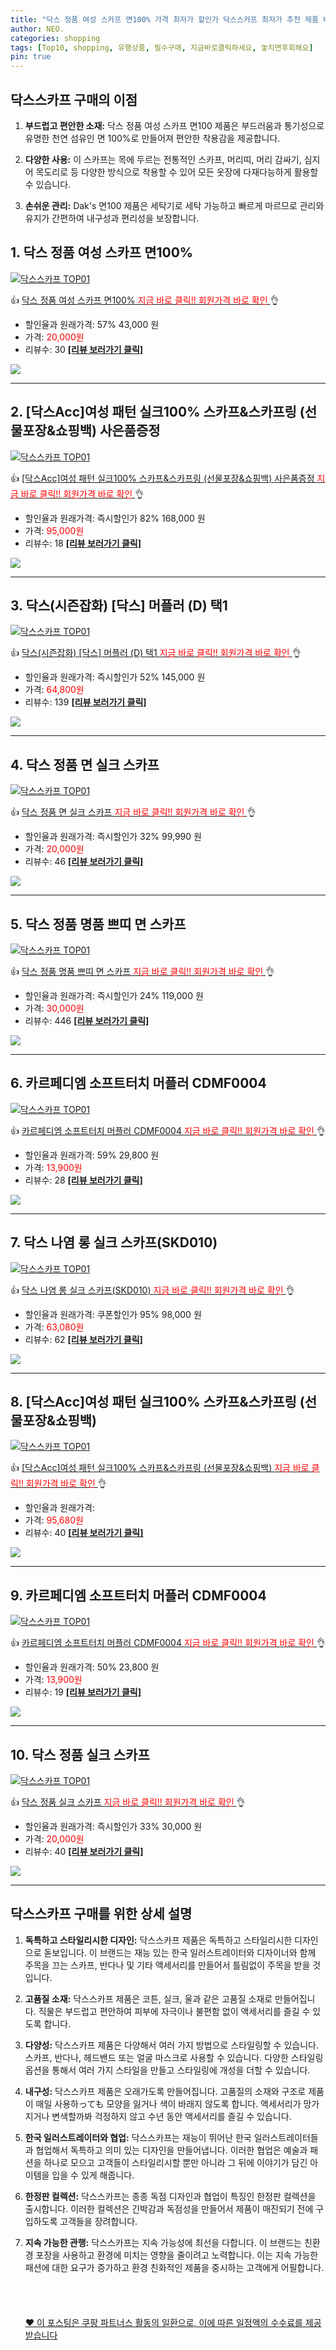 ```yaml
---
title: "닥스 정품 여성 스카프 면100% 가격 최저가 할인가 닥스스카프 최저가 추천 제품 비교"
author: NEO.
categories: shopping
tags: [Top10, shopping, 유행상품, 필수구매, 지금바로클릭하세요, 놓치면후회해요]
pin: true
---
```

## 닥스스카프 구매의 이점
1. **부드럽고 편안한 소재:** 닥스 정품 여성 스카프 면100 제품은 부드러움과 통기성으로 유명한 천연 섬유인 면 100%로 만들어져 편안한 착용감을 제공합니다.


2. **다양한 사용:** 이 스카프는 목에 두르는 전통적인 스카프, 머리띠, 머리 감싸기, 심지어 목도리로 등 다양한 방식으로 착용할 수 있어 모든 옷장에 다재다능하게 활용할 수 있습니다.


3. **손쉬운 관리:** Dak's 면100 제품은 세탁기로 세탁 가능하고 빠르게 마르므로 관리와 유지가 간편하여 내구성과 편리성을 보장합니다.

   

## 1. 닥스 정품 여성 스카프 면100%

[![닥스스카프 TOP01](https://thumbnail8.coupangcdn.com/thumbnails/remote/490x490ex/image/vendor_inventory/dbb9/6400fcd55d1b48e7869aaee49389a3c3f6f5c24c8e004f113bdc816cc1c9.jpg)](https://link.coupang.com/re/AFFSDP?lptag=AF3617701&subid=GithubCoopas&pageKey=7657234679&traceid=V0-153&itemId=20390375426&vendorItemId=87473196907)


👍 [닥스 정품 여성 스카프 면100% <font color=red> 지금 바로 클릭!! 회원가격 바로 확인 </font> ](https://link.coupang.com/re/AFFSDP?lptag=AF3617701&subid=GithubCoopas&pageKey=7657234679&traceid=V0-153&itemId=20390375426&vendorItemId=87473196907) 👌 


- 할인율과 원래가격: 57%  43,000   원
- 가격: <span style='color:red'>20,000원</span>
- 리뷰수: 30  [**[리뷰 보러가기 클릭]**](https://link.coupang.com/re/AFFSDP?lptag=AF3617701&subid=GithubCoopas&pageKey=7657234679&traceid=V0-153&itemId=20390375426&vendorItemId=87473196907)

[![](/discount_price.png)](https://link.coupang.com/re/AFFSDP?lptag=AF3617701&subid=GithubCoopas&pageKey=7657234679&traceid=V0-153&itemId=20390375426&vendorItemId=87473196907)

---


   

## 2. [닥스Acc]여성 패턴 실크100% 스카프&스카프링 (선물포장&쇼핑백) 사은품증정

[![닥스스카프 TOP01](https://thumbnail8.coupangcdn.com/thumbnails/remote/490x490ex/image/vendor_inventory/2d6f/7b2b3464ba3a14a9da53a2a7e52016115f48654229efbafc3de85415bdce.jpg)](https://link.coupang.com/re/AFFSDP?lptag=AF3617701&subid=GithubCoopas&pageKey=7606801408&traceid=V0-153&itemId=20136328157&vendorItemId=85580146347)


👍 [[닥스Acc]여성 패턴 실크100% 스카프&스카프링 (선물포장&쇼핑백) 사은품증정 <font color=red> 지금 바로 클릭!! 회원가격 바로 확인 </font> ](https://link.coupang.com/re/AFFSDP?lptag=AF3617701&subid=GithubCoopas&pageKey=7606801408&traceid=V0-153&itemId=20136328157&vendorItemId=85580146347) 👌 


- 할인율과 원래가격: 즉시할인가 82%  168,000   원
- 가격: <span style='color:red'>95,000원</span>
- 리뷰수: 18  [**[리뷰 보러가기 클릭]**](https://link.coupang.com/re/AFFSDP?lptag=AF3617701&subid=GithubCoopas&pageKey=7606801408&traceid=V0-153&itemId=20136328157&vendorItemId=85580146347)

[![](/discount_price.png)](https://link.coupang.com/re/AFFSDP?lptag=AF3617701&subid=GithubCoopas&pageKey=7606801408&traceid=V0-153&itemId=20136328157&vendorItemId=85580146347)

---


   

## 3. 닥스(시즌잡화) [닥스] 머플러 (D) 택1

[![닥스스카프 TOP01](https://thumbnail6.coupangcdn.com/thumbnails/remote/490x490ex/image/vendor_inventory/93ab/0a5980e355b6afcd39a19a51f7dc7a2eaf32d1df6805720a0b70f872790f.jpg)](https://link.coupang.com/re/AFFSDP?lptag=AF3617701&subid=GithubCoopas&pageKey=7671061696&traceid=V0-153&itemId=20463623183&vendorItemId=87543206768)


👍 [닥스(시즌잡화) [닥스] 머플러 (D) 택1 <font color=red> 지금 바로 클릭!! 회원가격 바로 확인 </font> ](https://link.coupang.com/re/AFFSDP?lptag=AF3617701&subid=GithubCoopas&pageKey=7671061696&traceid=V0-153&itemId=20463623183&vendorItemId=87543206768) 👌 


- 할인율과 원래가격: 즉시할인가 52%  145,000   원
- 가격: <span style='color:red'>64,800원</span>
- 리뷰수: 139  [**[리뷰 보러가기 클릭]**](https://link.coupang.com/re/AFFSDP?lptag=AF3617701&subid=GithubCoopas&pageKey=7671061696&traceid=V0-153&itemId=20463623183&vendorItemId=87543206768)

[![](/discount_price.png)](https://link.coupang.com/re/AFFSDP?lptag=AF3617701&subid=GithubCoopas&pageKey=7671061696&traceid=V0-153&itemId=20463623183&vendorItemId=87543206768)

---


   

## 4. 닥스 정품 면 실크 스카프

[![닥스스카프 TOP01](https://thumbnail7.coupangcdn.com/thumbnails/remote/490x490ex/image/vendor_inventory/78b5/7bdcd1c13f65521e24db89614cdb10d8a048b29b7fce054cd4c1193a9ecd.jpg)](https://link.coupang.com/re/AFFSDP?lptag=AF3617701&subid=GithubCoopas&pageKey=7659476319&traceid=V0-153&itemId=20402434761&vendorItemId=87484814878)


👍 [닥스 정품 면 실크 스카프 <font color=red> 지금 바로 클릭!! 회원가격 바로 확인 </font> ](https://link.coupang.com/re/AFFSDP?lptag=AF3617701&subid=GithubCoopas&pageKey=7659476319&traceid=V0-153&itemId=20402434761&vendorItemId=87484814878) 👌 


- 할인율과 원래가격: 즉시할인가 32%  99,990   원
- 가격: <span style='color:red'>20,000원</span>
- 리뷰수: 46  [**[리뷰 보러가기 클릭]**](https://link.coupang.com/re/AFFSDP?lptag=AF3617701&subid=GithubCoopas&pageKey=7659476319&traceid=V0-153&itemId=20402434761&vendorItemId=87484814878)

[![](/discount_price.png)](https://link.coupang.com/re/AFFSDP?lptag=AF3617701&subid=GithubCoopas&pageKey=7659476319&traceid=V0-153&itemId=20402434761&vendorItemId=87484814878)

---


   

## 5. 닥스 정품 명품 쁘띠 면 스카프

[![닥스스카프 TOP01](https://thumbnail9.coupangcdn.com/thumbnails/remote/490x490ex/image/vendor_inventory/30b2/98b108825c53928f6020ac5bcbb1ffce1d8d45b83b789e8defee6bc73924.JPG)](https://link.coupang.com/re/AFFSDP?lptag=AF3617701&subid=GithubCoopas&pageKey=7666635683&traceid=V0-153&itemId=20440077402&vendorItemId=87520867964)


👍 [닥스 정품 명품 쁘띠 면 스카프 <font color=red> 지금 바로 클릭!! 회원가격 바로 확인 </font> ](https://link.coupang.com/re/AFFSDP?lptag=AF3617701&subid=GithubCoopas&pageKey=7666635683&traceid=V0-153&itemId=20440077402&vendorItemId=87520867964) 👌 


- 할인율과 원래가격: 즉시할인가 24%  119,000   원
- 가격: <span style='color:red'>30,000원</span>
- 리뷰수: 446  [**[리뷰 보러가기 클릭]**](https://link.coupang.com/re/AFFSDP?lptag=AF3617701&subid=GithubCoopas&pageKey=7666635683&traceid=V0-153&itemId=20440077402&vendorItemId=87520867964)

[![](/discount_price.png)](https://link.coupang.com/re/AFFSDP?lptag=AF3617701&subid=GithubCoopas&pageKey=7666635683&traceid=V0-153&itemId=20440077402&vendorItemId=87520867964)

---


   

## 6. 카르페디엠 소프트터치 머플러 CDMF0004

[![닥스스카프 TOP01](https://thumbnail10.coupangcdn.com/thumbnails/remote/490x490ex/image/rs_quotation_api/4qyva6ek/ffe759c900804415af9c060d55d302c8.jpg)](https://link.coupang.com/re/AFFSDP?lptag=AF3617701&subid=GithubCoopas&pageKey=7764885687&traceid=V0-153&itemId=20948115459&vendorItemId=88014097832)


👍 [카르페디엠 소프트터치 머플러 CDMF0004 <font color=red> 지금 바로 클릭!! 회원가격 바로 확인 </font> ](https://link.coupang.com/re/AFFSDP?lptag=AF3617701&subid=GithubCoopas&pageKey=7764885687&traceid=V0-153&itemId=20948115459&vendorItemId=88014097832) 👌 


- 할인율과 원래가격: 59%  29,800   원
- 가격: <span style='color:red'>13,900원</span>
- 리뷰수: 28  [**[리뷰 보러가기 클릭]**](https://link.coupang.com/re/AFFSDP?lptag=AF3617701&subid=GithubCoopas&pageKey=7764885687&traceid=V0-153&itemId=20948115459&vendorItemId=88014097832)

[![](/discount_price.png)](https://link.coupang.com/re/AFFSDP?lptag=AF3617701&subid=GithubCoopas&pageKey=7764885687&traceid=V0-153&itemId=20948115459&vendorItemId=88014097832)

---


   

## 7. 닥스 나염 롱 실크 스카프(SKD010)

[![닥스스카프 TOP01](https://thumbnail8.coupangcdn.com/thumbnails/remote/490x490ex/image/vendor_inventory/f1c4/0aa5d27ffb48f6b95641696e4ef5503548053ffcc6c91940a9dcfe796b17.JPG)](https://link.coupang.com/re/AFFSDP?lptag=AF3617701&subid=GithubCoopas&pageKey=7111620165&traceid=V0-153&itemId=17780021685&vendorItemId=87229828558)


👍 [닥스 나염 롱 실크 스카프(SKD010) <font color=red> 지금 바로 클릭!! 회원가격 바로 확인 </font> ](https://link.coupang.com/re/AFFSDP?lptag=AF3617701&subid=GithubCoopas&pageKey=7111620165&traceid=V0-153&itemId=17780021685&vendorItemId=87229828558) 👌 


- 할인율과 원래가격: 쿠폰할인가 95%  98,000   원
- 가격: <span style='color:red'>63,080원</span>
- 리뷰수: 62  [**[리뷰 보러가기 클릭]**](https://link.coupang.com/re/AFFSDP?lptag=AF3617701&subid=GithubCoopas&pageKey=7111620165&traceid=V0-153&itemId=17780021685&vendorItemId=87229828558)

[![](/discount_price.png)](https://link.coupang.com/re/AFFSDP?lptag=AF3617701&subid=GithubCoopas&pageKey=7111620165&traceid=V0-153&itemId=17780021685&vendorItemId=87229828558)

---


   

## 8. [닥스Acc]여성 패턴 실크100% 스카프&스카프링 (선물포장&쇼핑백)

[![닥스스카프 TOP01](https://thumbnail6.coupangcdn.com/thumbnails/remote/490x490ex/image/vendor_inventory/f386/e8319ec16981180bb26a6753c8cc1482e06e4a7b55680bebfaff562a93dd.JPG)](https://link.coupang.com/re/AFFSDP?lptag=AF3617701&subid=GithubCoopas&pageKey=7249812347&traceid=V0-153&itemId=18438951327&vendorItemId=87229357091)


👍 [[닥스Acc]여성 패턴 실크100% 스카프&스카프링 (선물포장&쇼핑백) <font color=red> 지금 바로 클릭!! 회원가격 바로 확인 </font> ](https://link.coupang.com/re/AFFSDP?lptag=AF3617701&subid=GithubCoopas&pageKey=7249812347&traceid=V0-153&itemId=18438951327&vendorItemId=87229357091) 👌 


- 할인율과 원래가격: 
- 가격: <span style='color:red'>95,680원</span>
- 리뷰수: 40  [**[리뷰 보러가기 클릭]**](https://link.coupang.com/re/AFFSDP?lptag=AF3617701&subid=GithubCoopas&pageKey=7249812347&traceid=V0-153&itemId=18438951327&vendorItemId=87229357091)

[![](/discount_price.png)](https://link.coupang.com/re/AFFSDP?lptag=AF3617701&subid=GithubCoopas&pageKey=7249812347&traceid=V0-153&itemId=18438951327&vendorItemId=87229357091)

---


   

## 9. 카르페디엠 소프트터치 머플러 CDMF0004

[![닥스스카프 TOP01](https://thumbnail9.coupangcdn.com/thumbnails/remote/490x490ex/image/rs_quotation_api/ztao1nw7/406bd21a667e4cc6a248b444d492b2f6.jpg)](https://link.coupang.com/re/AFFSDP?lptag=AF3617701&subid=GithubCoopas&pageKey=7764885687&traceid=V0-153&itemId=20948115454&vendorItemId=88014097812)


👍 [카르페디엠 소프트터치 머플러 CDMF0004 <font color=red> 지금 바로 클릭!! 회원가격 바로 확인 </font> ](https://link.coupang.com/re/AFFSDP?lptag=AF3617701&subid=GithubCoopas&pageKey=7764885687&traceid=V0-153&itemId=20948115454&vendorItemId=88014097812) 👌 


- 할인율과 원래가격: 50%  23,800   원
- 가격: <span style='color:red'>13,900원</span>
- 리뷰수: 19  [**[리뷰 보러가기 클릭]**](https://link.coupang.com/re/AFFSDP?lptag=AF3617701&subid=GithubCoopas&pageKey=7764885687&traceid=V0-153&itemId=20948115454&vendorItemId=88014097812)

[![](/discount_price.png)](https://link.coupang.com/re/AFFSDP?lptag=AF3617701&subid=GithubCoopas&pageKey=7764885687&traceid=V0-153&itemId=20948115454&vendorItemId=88014097812)

---


   

## 10. 닥스 정품 실크 스카프

[![닥스스카프 TOP01](https://thumbnail10.coupangcdn.com/thumbnails/remote/490x490ex/image/vendor_inventory/d30e/58c4ac22469f66c2790f14b517279312581cae71eea22b12ae2d8c97bc10.jpg)](https://link.coupang.com/re/AFFSDP?lptag=AF3617701&subid=GithubCoopas&pageKey=7654472784&traceid=V0-153&itemId=20375835883&vendorItemId=87459325417)


👍 [닥스 정품 실크 스카프 <font color=red> 지금 바로 클릭!! 회원가격 바로 확인 </font> ](https://link.coupang.com/re/AFFSDP?lptag=AF3617701&subid=GithubCoopas&pageKey=7654472784&traceid=V0-153&itemId=20375835883&vendorItemId=87459325417) 👌 


- 할인율과 원래가격: 즉시할인가 33%  30,000   원
- 가격: <span style='color:red'>20,000원</span>
- 리뷰수: 40  [**[리뷰 보러가기 클릭]**](https://link.coupang.com/re/AFFSDP?lptag=AF3617701&subid=GithubCoopas&pageKey=7654472784&traceid=V0-153&itemId=20375835883&vendorItemId=87459325417)

[![](/discount_price.png)](https://link.coupang.com/re/AFFSDP?lptag=AF3617701&subid=GithubCoopas&pageKey=7654472784&traceid=V0-153&itemId=20375835883&vendorItemId=87459325417)

---
## 닥스스카프 구매를 위한 상세 설명
1. **독특하고 스타일리시한 디자인:** 닥스스카프 제품은 독특하고 스타일리시한 디자인으로 돋보입니다. 이 브랜드는 재능 있는 한국 일러스트레이터와 디자이너와 함께 주목을 끄는 스카프, 반다나 및 기타 액세서리를 만들어서 틀림없이 주목을 받을 것입니다.

2. **고품질 소재:** 닥스스카프 제품은 코튼, 실크, 울과 같은 고품질 소재로 만들어집니다. 직물은 부드럽고 편안하여 피부에 자극이나 불편함 없이 액세서리를 즐길 수 있도록 합니다.

3. **다양성:** 닥스스카프 제품은 다양해서 여러 가지 방법으로 스타일링할 수 있습니다. 스카프, 반다나, 헤드밴드 또는 얼굴 마스크로 사용할 수 있습니다. 다양한 스타일링 옵션을 통해서 여러 가지 스타일을 만들고 스타일링에 개성을 더할 수 있습니다.

4. **내구성:** 닥스스카프 제품은 오래가도록 만들어집니다. 고품질의 소재와 구조로 제품이 매일 사용하っても 모양을 잃거나 색이 바래지 않도록 합니다. 액세서리가 망가지거나 변색할까봐 걱정하지 않고 수년 동안 액세서리를 즐길 수 있습니다.

5. **한국 일러스트레이터와 협업:** 닥스스카프는 재능이 뛰어난 한국 일러스트레이터들과 협업해서 독특하고 의미 있는 디자인을 만들어냅니다. 이러한 협업은 예술과 패션을 하나로 모으고 고객들이 스타일리시할 뿐만 아니라 그 뒤에 이야기가 담긴 아이템을 입을 수 있게 해줍니다.

6. **한정판 컬렉션:** 닥스스카프는 종종 독점 디자인과 협업이 특징인 한정판 컬렉션을 출시합니다. 이러한 컬렉션은 긴박감과 독점성을 만들어서 제품이 매진되기 전에 구입하도록 고객들을 장려합니다.

7. **지속 가능한 관행:** 닥스스카프는 지속 가능성에 최선을 다합니다. 이 브랜드는 친환경 포장을 사용하고 환경에 미치는 영향을 줄이려고 노력합니다. 이는 지속 가능한 패션에 대한 요구가 증가하고 환경 친화적인 제품을 중시하는 고객에게 어필합니다.<br><br><br><br><br> [ ❤  이 포스팅은 쿠팡 파트너스 활동의 일환으로, 이에 따른 일정액의 수수료를 제공받습니다](https://link.coupang.com/a/bcEFyh)